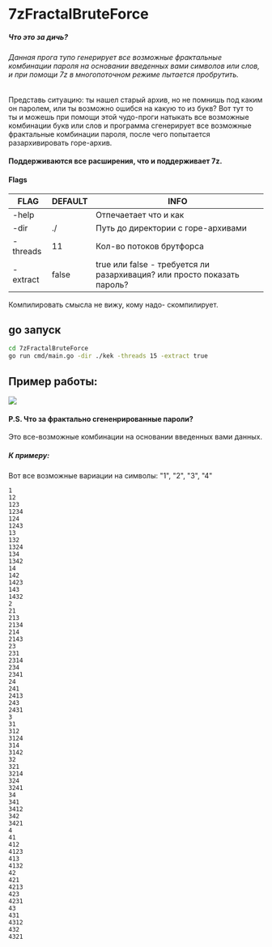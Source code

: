 # 7zFractalBruteForce
##### _Что это за дичь?_
###### Данная прога тупо генерирует все возможные фрактальные комбинации пароля на основании введенных вами символов или слов, и при помощи 7z в многопоточном режиме пытается пробрутить.
Представь ситуацию: ты нашел старый архив, но не помнишь под каким он паролем, или ты возможно ошибся на какую то из букв?
Вот тут то ты и можешь при помощи этой чудо-проги натыкать все возможные комбинации букв или слов и программа сгенерирует все возможные фрактальные комбинации пароля, после чего попытается разархивировать горе-архив.
#### Поддерживаются все расширения, что и поддерживает 7z.
#### Flags

| FLAG | DEFAULT | INFO |
| - | - | - |
| -help |  | Отпечаетает что и как |
| -dir | ./ | Путь до директории с горе-архивами |
| -threads | 11 | Кол-во потоков брутфорса |
| -extract | false | true или false - требуется ли разархивация? или просто показать пароль? |

Компилировать смысла не вижу, кому надо- скомпилирует.

## go запуск


```sh
cd 7zFractalBruteForce
go run cmd/main.go -dir ./kek -threads 15 -extract true
```

## Пример работы:
<img src="gif/demo.gif"/>

#### P.S. Что за фрактально сгененрированные пароли?
Это все-возможные комбинации на основании введенных вами данных.
##### К примеру:
Вот все возможные вариации на символы: "1", "2", "3", "4"

```
1
12
123
1234
124
1243
13
132
1324
134
1342
14
142
1423
143
1432
2
21
213
2134
214
2143
23
231
2314
234
2341
24
241
2413
243
2431
3
31
312
3124
314
3142
32
321
3214
324
3241
34
341
3412
342
3421
4
41
412
4123
413
4132
42
421
4213
423
4231
43
431
4312
432
4321
```